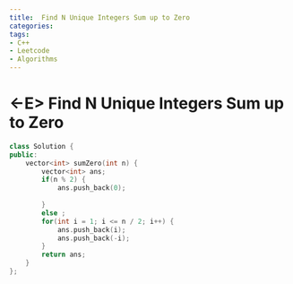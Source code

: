 ```yaml
---
title:  Find N Unique Integers Sum up to Zero
categories:
tags:
- C++
- Leetcode
- Algorithms
---
```


# <-E>  Find N Unique Integers Sum up to Zero

```c++
class Solution {
public:
    vector<int> sumZero(int n) {
        vector<int> ans;
        if(n % 2) {
            ans.push_back(0);
            
        }
        else ;
        for(int i = 1; i <= n / 2; i++) {
            ans.push_back(i);
            ans.push_back(-i);
        }
        return ans;
    }
};
```

